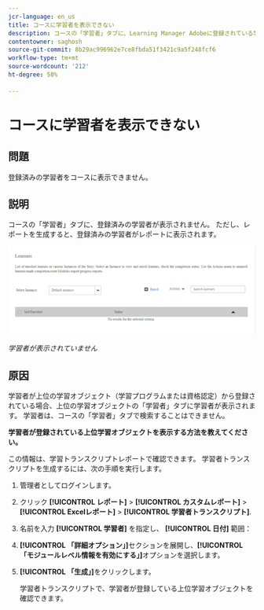 ```yaml
---
jcr-language: en_us
title: コースに学習者を表示できない
description: コースの「学習者」タブに、Learning Manager Adobeに登録されている学習者が表示されません。 ただし、レポートを生成すると、登録済みの学習者がレポートに表示されます。
contentowner: saghosh
source-git-commit: 8b29ac996962e7ce8fbda51f3421c9a5f248fcf6
workflow-type: tm+mt
source-wordcount: '212'
ht-degree: 58%

---
```




# コースに学習者を表示できない

## 問題

登録済みの学習者をコースに表示できません。

## 説明

コースの「学習者」タブに、登録済みの学習者が表示されません。 ただし、レポートを生成すると、登録済みの学習者がレポートに表示されます。

![](assets/no-learners.png)

*学習者が表示されていません*

## 原因

学習者が上位の学習オブジェクト（学習プログラムまたは資格認定）から登録されている場合、上位の学習オブジェクトの「学習者」タブに学習者が表示されます。 学習者は、コースの「学習者」タブで検索することはできません。

**学習者が登録されている上位学習オブジェクトを表示する方法を教えてください。**

この情報は、学習トランスクリプトレポートで確認できます。 学習者トランスクリプトを生成するには、次の手順を実行します。

1. 管理者としてログインします。
1. クリック **[!UICONTROL レポート]** > **[!UICONTROL カスタムレポート]** > **[!UICONTROL Excelレポート]** > **[!UICONTROL 学習者トランスクリプト]**.

1. 名前を入力 **[!UICONTROL 学習者]** を指定し、 **[!UICONTROL 日付]** 範囲：
1. **[!UICONTROL 「詳細オプション」]**&#x200B;セクションを展開し、**[!UICONTROL 「モジュールレベル情報を有効にする」]**&#x200B;オプションを選択します。
1. **[!UICONTROL 「生成」]**&#x200B;をクリックします。

   学習者トランスクリプトで、学習者が登録している上位学習オブジェクトを確認できます。
